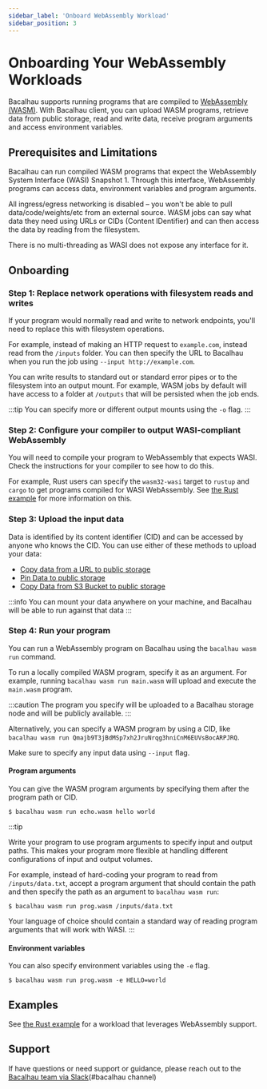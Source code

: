 ```yaml
---
sidebar_label: 'Onboard WebAssembly Workload'
sidebar_position: 3
---
```

# Onboarding Your WebAssembly Workloads

Bacalhau supports running programs that are compiled to [WebAssembly (WASM)](https://webassembly.org/). With Bacalhau client, you can upload WASM programs, retrieve data from public storage, read and write data, receive program arguments and access environment variables.

## Prerequisites and Limitations

Bacalhau can run compiled WASM programs that expect the WebAssembly System Interface (WASI) Snapshot 1. Through this interface, WebAssembly programs can access data, environment variables and program arguments.

All ingress/egress networking is disabled – you won't be able to pull data/code/weights/etc from an external source. WASM jobs can say what data they need using URLs or CIDs (Content IDentifier) and can then access the data by reading from the filesystem.

There is no multi-threading as WASI does not expose any interface for it.

## Onboarding

### Step 1: Replace network operations with filesystem reads and writes

If your program would normally read and write to network endpoints, you'll need to replace this with filesystem operations.

For example, instead of making an HTTP request to `example.com`, instead read from the `/inputs` folder. You can then specify the URL to Bacalhau when you run the job using `--input http://example.com`.

You can write results to standard out or standard error pipes or to the filesystem into an output mount. For example, WASM jobs by default will have access to a folder at `/outputs` that will be persisted when the job ends.

:::tip
You can specify more or different output mounts using the `-o` flag.
:::

### Step 2: Configure your compiler to output WASI-compliant WebAssembly

You will need to compile your program to WebAssembly that expects WASI. Check the instructions for your compiler to see how to do this.

For example, Rust users can specify the `wasm32-wasi` target to `rustup` and `cargo` to get programs compiled for WASI WebAssembly. See [the Rust example](../examples/workload-onboarding/rust-wasm/index.md) for more information on this.

### Step 3: Upload the input data

Data is identified by its content identifier (CID) and can be accessed by anyone who knows the CID. You can use either of these methods to upload your data:

- [Copy data from a URL to public storage](https://docs.bacalhau.org/examples/data-ingestion/from-url/)
- [Pin Data to public storage](https://docs.bacalhau.org/examples/data-ingestion/pinning/)
- [Copy Data from S3 Bucket to public storage](https://docs.bacalhau.org/examples/data-ingestion/s3-to-ipfs/)

:::info
You can mount your data anywhere on your machine, and Bacalhau will be able to run against that data
:::

### Step 4: Run your program

You can run a WebAssembly program on Bacalhau using the `bacalhau wasm run` command.

To run a locally compiled WASM program, specify it as an argument. For example, running `bacalhau wasm run main.wasm` will upload and execute the `main.wasm` program.

:::caution
The program you specify will be uploaded to a Bacalhau storage node and will be publicly available.
:::

Alternatively, you can specify a WASM program by 
using a CID, like `bacalhau wasm run Qmajb9T3jBdMSp7xh2JruNrqg3hniCnM6EUVsBocARPJRQ`.

Make sure to specify any input data using `--input` flag.


#### Program arguments

You can give the WASM program arguments by specifying them after the program path or CID. 

```shell
$ bacalhau wasm run echo.wasm hello world
```

:::tip

Write your program to use program arguments to specify input and output paths. This makes your program more flexible at handling different configurations of input and output volumes.

For example, instead of hard-coding your program to read from `/inputs/data.txt`, accept a program argument that should contain the path and then specify the path as an argument to `bacalhau wasm run`:

```shell
$ bacalhau wasm run prog.wasm /inputs/data.txt
```

Your language of choice should contain a standard way of reading program arguments that will work with WASI.
:::

#### Environment variables

You can also specify environment variables using the `-e` flag.

```shell
$ bacalhau wasm run prog.wasm -e HELLO=world
```

## Examples

See [the Rust example](../examples/workload-onboarding/rust-wasm/index.md) for a workload that leverages WebAssembly support.

## Support


If have questions or need support or guidance, please reach out to the [Bacalhau team via Slack](https://join.slack.com/t/bacalhauproject/shared_invite/zt-1sihp4vxf-TjkbXz6JRQpg2AhetPzYYQ/archives/C02RLM3JHUY)(#bacalhau channel)
